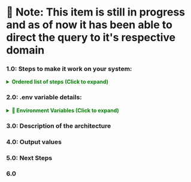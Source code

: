 # 🔴 Note: This item is still in progress and as of now it has been able to direct the query to it's respective domain 
### 1.0: Steps to make it work on your system:
<details>
   <summary style="color: green; font-weight: bold;">Ordered list of steps (Click to expand)</summary>
   <pre>
    <span>1. Please download the given folder</span>
    <span>2. Add a .env file with following variables to project folder listed below in section 2.0</span> 
    <span >3. Open a terminal and navigate to the project folder and execute </span>
   </pre>
</details>

### 2.0: .env variable details:
<details>
  <summary style="color: green; font-weight: bold;">🔐 Environment Variables (Click to expand)</summary>
  <pre>
  <span style="color: orange;">LANGSMITH_TRACING=true</span>
  <span style="color: red;">LANGSMITH_API_KEY=</span>
  <span style="color: red;">AZURE_OPENAI_API_KEY=</span>
  <span style="color: blue;">AZURE_OPENAI_ENDPOINT=https://msa-openai.openai.azure.com/</span>
  <span style="color: purple;">AZURE_OPENAI_DEPLOYMENT_NAME=gpt-4o</span>
  <span style="color: purple;">AZURE_OPENAI_API_VERSION=2023-12-01-preview</span>
  <span style="color: orange;">subapase_email=</span>
  <span style="color: orange;">subapase_password=</span>
  <span style="color: green;">SUPABASE_URL=</span>
  <span style="color: green;">SUPABASE_KEY=</span>
  </pre>
</details>

### 3.0: Description of the architecture

### 4.0: Output values

### 5.0: Next Steps

### 6.0


